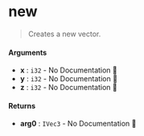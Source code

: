 # new

>  Creates a new vector.

#### Arguments

- **x** : `i32` \- No Documentation 🚧
- **y** : `i32` \- No Documentation 🚧
- **z** : `i32` \- No Documentation 🚧

#### Returns

- **arg0** : `IVec3` \- No Documentation 🚧